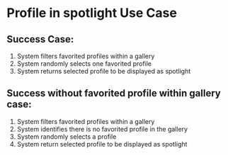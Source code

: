 # Profile in spotlight Use Case

## Success Case:
1. System filters favorited profiles within a gallery
2. System randomly selects one favorited profile
3. System returns selected profile to be displayed as spotlight

## Success without favorited profile within gallery case:
1. System filters favorited profiles within a gallery
2. System identifies there is no favorited profile in the gallery
3. System randomly selects a profile
4. System return selected profile to be displayed as spotlight

